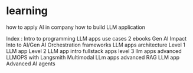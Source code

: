 # learning

how to apply AI in company
how to build LLM application


Index : 
Intro to programming
LLM apps use cases
2 ebooks
Gen AI Impact
Into to AI/Gen AI
Orchestration frameworks
LLM apps architecture 
Level 1 LLM app
Level 2 LLM app
intro fullstack apps
level 3 llm apps
advanced LLMOPS with Langsmith
Multimodal LLm apps
advanced RAG LLM app
Advanced AI agents

